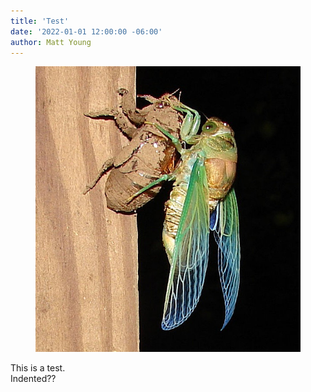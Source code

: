 ```yaml
---
title: 'Test'
date: '2022-01-01 12:00:00 -06:00'
author: Matt Young
---
```

<figure class="on-the-left-side">
<img src="/uploads/2022/Phelps_Cicada_Crop_600.jpg " alt="cicada"/>
</figure>
This is a test.
<div class="margin-left=1em">
Indented?? 
</div>
